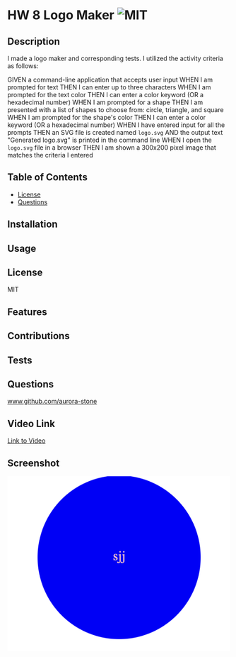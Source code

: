 # HW 8 Logo Maker ![MIT](https://img.shields.io/badge/license-MIT-green)


## Description
I made a logo maker and corresponding tests. I utilized the activity criteria as follows:

GIVEN a command-line application that accepts user input
WHEN I am prompted for text
THEN I can enter up to three characters
WHEN I am prompted for the text color
THEN I can enter a color keyword (OR a hexadecimal number)
WHEN I am prompted for a shape
THEN I am presented with a list of shapes to choose from: circle, triangle, and square
WHEN I am prompted for the shape's color
THEN I can enter a color keyword (OR a hexadecimal number)
WHEN I have entered input for all the prompts
THEN an SVG file is created named `logo.svg`
AND the output text "Generated logo.svg" is printed in the command line
WHEN I open the `logo.svg` file in a browser
THEN I am shown a 300x200 pixel image that matches the criteria I entered

## Table of Contents

- [License](#license)
- [Questions](#questions)


## Installation

## Usage

## License
MIT
## Features

## Contributions

## Tests

## Questions
www.github.com/aurora-stone

## Video Link
[Link to Video](https://drive.google.com/file/d/1D-XsjtTFKZB2RRXxxYNYt6aJp3vAqyES/view)

## Screenshot 
![Image](./screenshot.png)
